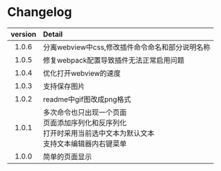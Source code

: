 # Changelog
| version | Detail                                                                                                                  |
| :-----: | :---------------------------------------------------------------------------------------------------------------------- |
|  1.0.6  | 分离webview中css,修改插件命令命名和部分说明名称                                                                         |
|  1.0.5  | 修复webpack配置导致插件无法正常启用问题                                                                                 |
|  1.0.4  | 优化打开webview的速度                                                                                                   |
|  1.0.3  | 支持保存图片                                                                                                            |
|  1.0.2  | readme中gif图改成png格式                                                                                                |
|  1.0.1  | 多次命令也只出现一个页面<br/>页面添加序列化和反序列化<br/>打开时采用当前选中文本为默认文本<br/>支持文本编辑器内右键菜单 |
|  1.0.0  | 简单的页面显示                                                                                                          |